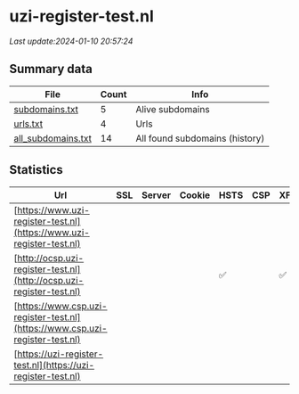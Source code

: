 # uzi-register-test.nl
*Last update:2024-01-10 20:57:24*
## Summary data
| File       | Count | Info |
|------------|-------|------|
|[subdomains.txt](/data/uzi-register-test/subdomains.txt)|5|Alive subdomains|
|[urls.txt](/data/uzi-register-test/urls.txt)|4|Urls|
|[all_subdomains.txt](/data/uzi-register-test/all_subdomains.txt)|14|All found subdomains (history)|
## Statistics
| Url | SSL | Server | Cookie | HSTS | CSP | XFO | XXP | RP | Tech |
|------------|-------|------|------|------|------|------|------|------|------|
|[https://www.uzi-register-test.nl](https://www.uzi-register-test.nl)| | | | | | | |:white_check_mark: |HSTS|
|[http://ocsp.uzi-register-test.nl](http://ocsp.uzi-register-test.nl)| || |:white_check_mark: | |:white_check_mark: |:white_check_mark: |:white_check_mark: |HSTS|
|[https://www.csp.uzi-register-test.nl](https://www.csp.uzi-register-test.nl)| | | | | | | |:white_check_mark: |HSTS|
|[https://uzi-register-test.nl](https://uzi-register-test.nl)| | | | | | | |:white_check_mark: |HSTS|